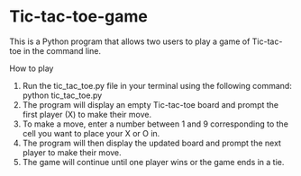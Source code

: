 # Tic-tac-toe-game
This is a Python program that allows two users to play a game of Tic-tac-toe in the command line.

How to play
1. Run the tic_tac_toe.py file in your terminal using the following command: python tic_tac_toe.py
2. The program will display an empty Tic-tac-toe board and prompt the first player (X) to make their move.
3. To make a move, enter a number between 1 and 9 corresponding to the cell you want to place your X or O in.
4. The program will then display the updated board and prompt the next player to make their move.
5. The game will continue until one player wins or the game ends in a tie.
